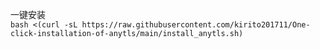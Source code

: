 一键安装 <br/>
`bash <(curl -sL https://raw.githubusercontent.com/kirito201711/One-click-installation-of-anytls/main/install_anytls.sh)`
